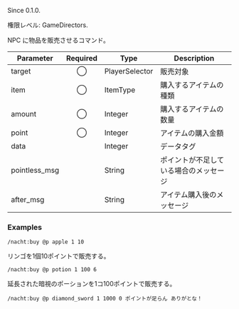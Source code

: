 Since 0.1.0.

権限レベル: GameDirectors.

NPC に物品を販売させるコマンド。

| Parameter     | Required | Type           | Description                            |
| ------------- | :------: | -------------- | -------------------------------------- |
| target        |    ◯     | PlayerSelector | 販売対象                               |
| item          |    ◯     | ItemType       | 購入するアイテムの種類                 |
| amount        |    ◯     | Integer        | 購入するアイテムの数量                 |
| point         |    ◯     | Integer        | アイテムの購入金額                     |
| data          |          | Integer        | データタグ                             |
| pointless_msg |          | String         | ポイントが不足している場合のメッセージ |
| after_msg     |          | String         | アイテム購入後のメッセージ             |

### Examples

```
/nacht:buy @p apple 1 10
```

リンゴを1個10ポイントで販売する。

```
/nacht:buy @p potion 1 100 6
```

延長された暗視のポーションを1コ100ポイントで販売する。

```
/nacht:buy @p diamond_sword 1 1000 0 ポイントが足らん ありがとな！
```
